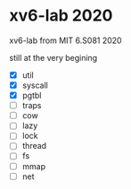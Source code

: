 # xv6-lab 2020
xv6-lab from MIT 6.S081 2020

still at the very begining

- [x] util
- [x] syscall
- [x] pgtbl
- [ ] traps
- [ ] cow
- [ ] lazy
- [ ] lock
- [ ] thread
- [ ] fs
- [ ] mmap
- [ ] net
